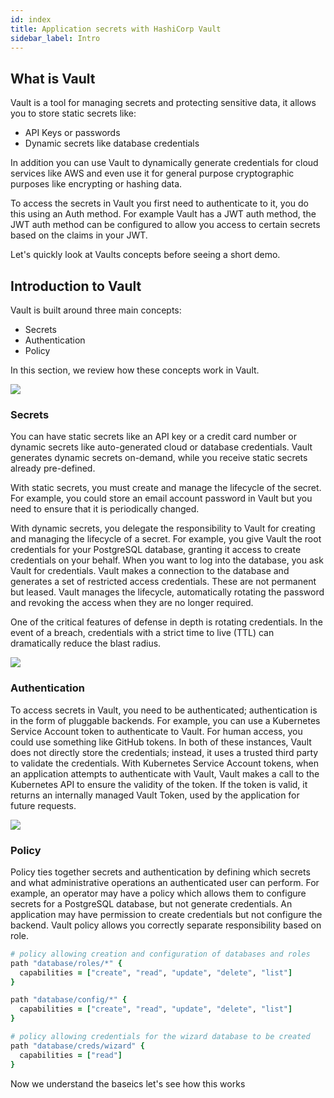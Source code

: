 ```yaml
---
id: index
title: Application secrets with HashiCorp Vault
sidebar_label: Intro
---
```


## What is Vault
Vault is a tool for managing secrets and protecting sensitive data, it allows you to store static secrets like:

* API Keys or passwords
* Dynamic secrets like database credentials

In addition you can use Vault to dynamically generate credentials for cloud services like AWS and even use it for 
general purpose cryptographic purposes like encrypting or hashing data.

To access the secrets in Vault you first need to authenticate to it, you do this using an Auth method. For example
Vault has a JWT auth method, the JWT auth method can be configured to allow you access to certain secrets based on the 
claims in your JWT.

Let's quickly look at Vaults concepts before seeing a short demo.

## Introduction to Vault

Vault is built around three main concepts:

* Secrets
* Authentication
* Policy

In this section, we review how these concepts work in Vault.

![](https://www.datocms-assets.com/2885/1576778376-vault-workflow-illustration-policy.png)

### Secrets

You can have static secrets like an API key or a credit card number or dynamic secrets like auto-generated cloud or database credentials. Vault generates dynamic secrets on-demand, while you receive static secrets already pre-defined.

With static secrets, you must create and manage the lifecycle of the secret. For example, you could store an email account password in Vault but you need to ensure that it is periodically changed.

With dynamic secrets, you delegate the responsibility to Vault for creating and managing the lifecycle of a secret. For example, you give Vault the root credentials for your PostgreSQL database, granting it access to create credentials on your behalf. When you want to log into the database, you ask Vault for credentials. Vault makes a connection to the database and generates a set of restricted access credentials. These are not permanent but leased. Vault manages the lifecycle, automatically rotating the password and revoking the access when they are no longer required.

One of the critical features of defense in depth is rotating credentials. In the event of a breach, credentials with a strict time to live (TTL) can dramatically reduce the blast radius.

![](https://www.datocms-assets.com/2885/1576778435-vault-db.png)

### Authentication

To access secrets in Vault, you need to be authenticated; authentication is in the form of pluggable backends. For example, you can use a Kubernetes Service Account token to authenticate to Vault. For human access, you could use something like GitHub tokens. In both of these instances, Vault does not directly store the credentials; instead, it uses a trusted third party to validate the credentials.  With Kubernetes Service Account tokens, when an application attempts to authenticate with Vault, Vault makes a call to the Kubernetes API to ensure the validity of the token. If the token is valid, it returns an internally managed Vault Token, used by the application for future requests.

![](https://www.datocms-assets.com/2885/1576778470-vault-k8s-auth.png)

### Policy

Policy ties together secrets and authentication by defining which secrets and what administrative operations an authenticated user can perform. For example, an operator may have a policy which allows them to configure secrets for a PostgreSQL database, but not generate credentials. An application may have permission to create credentials but not configure the backend. Vault policy allows you correctly separate responsibility based on role.

```ruby
# policy allowing creation and configuration of databases and roles
path "database/roles/*" {
  capabilities = ["create", "read", "update", "delete", "list"] 
}

path "database/config/*" {
  capabilities = ["create", "read", "update", "delete", "list"] 
}

# policy allowing credentials for the wizard database to be created 
path "database/creds/wizard" {
  capabilities = ["read"] 
}
```

Now we understand the baseics let's see how this works